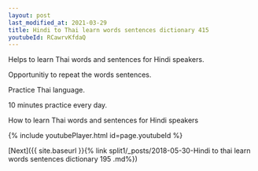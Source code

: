 ```yaml
---
layout: post
last_modified_at: 2021-03-29
title: Hindi to Thai learn words sentences dictionary 415 
youtubeId: RCawrvKfdaQ
---
```

 
 
Helps to learn Thai words and sentences for Hindi speakers.

Opportunitiy to repeat the words sentences. 

Practice Thai language. 
 
10 minutes practice every day. 
 
How to learn Thai words and sentences for Hindi speakers 
 
{% include youtubePlayer.html id=page.youtubeId %}
 
 
[Next]({{ site.baseurl }}{% link  split1/_posts/2018-05-30-Hindi to thai learn words sentences dictionary 195 .md%})
 
